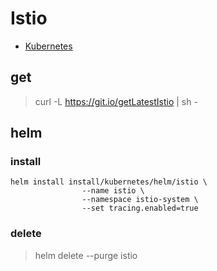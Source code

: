 # Istio

- [Kubernetes](https://istio.io/zh/docs/setup/kubernetes/)

## get

> curl -L https://git.io/getLatestIstio | sh -

## helm

### install

```shell
helm install install/kubernetes/helm/istio \
                --name istio \
                --namespace istio-system \
                --set tracing.enabled=true
```

### delete

> helm delete --purge istio
